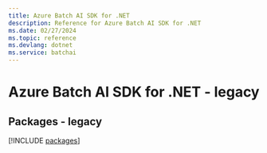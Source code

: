 ```yaml
---
title: Azure Batch AI SDK for .NET
description: Reference for Azure Batch AI SDK for .NET
ms.date: 02/27/2024
ms.topic: reference
ms.devlang: dotnet
ms.service: batchai
---
```

# Azure Batch AI SDK for .NET - legacy
## Packages - legacy
[!INCLUDE [packages](batch-ai-index.md)]